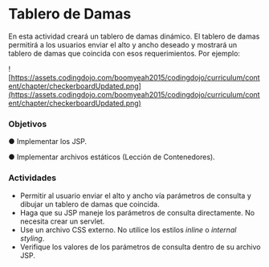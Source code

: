 # **Tablero de Damas**

En esta actividad creará un tablero de damas dinámico. El tablero de damas permitirá a los usuarios enviar el alto y ancho deseado y mostrará un tablero de damas que coincida con esos requerimientos. Por ejemplo:

![https://assets.codingdojo.com/boomyeah2015/codingdojo/curriculum/content/chapter/checkerboardUpdated.png](https://assets.codingdojo.com/boomyeah2015/codingdojo/curriculum/content/chapter/checkerboardUpdated.png)

### **Objetivos**

● Implementar los JSP.

● Implementar archivos estáticos (Lección de Contenedores).

### **Actividades**

- Permitir al usuario enviar el alto y ancho vía parámetros de consulta y dibujar un tablero de damas que coincida.
- Haga que su JSP maneje los parámetros de consulta directamente. No necesita crear un servlet.
- Use un archivo CSS externo. No utilice los estilos *inline* o *internal styling*.
- Verifique los valores de los parámetros de consulta dentro de su archivo JSP.